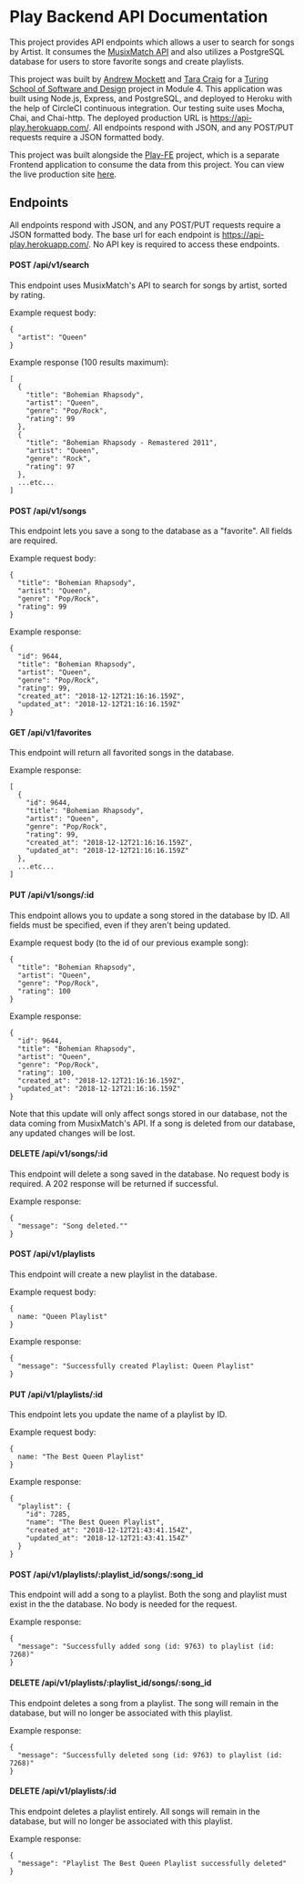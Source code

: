 # Play Backend API Documentation

This project provides API endpoints which allows a user to search for songs by Artist.  It consumes the [MusixMatch API](https://developer.musixmatch.com/) and also utilizes a PostgreSQL database for users to store favorite songs and create playlists.

This project was built by [Andrew Mockett](https://github.com/MacInnes) and [Tara Craig](https://github.com/TCraig7) for a [Turing School of Software and Design](https://turing.io/) project in Module 4.  This application was built using Node.js, Express, and PostgreSQL, and deployed to Heroku with the help of CircleCI continuous integration.  Our testing suite uses Mocha, Chai, and Chai-http.  The deployed production URL is https://api-play.herokuapp.com/.  All endpoints respond with JSON, and any POST/PUT requests require a JSON formatted body.

This project was built alongside the [Play-FE](https://github.com/TCraig7/Play-FE) project, which is a separate Frontend application to consume the data from this project.  You can view the live production site [here](https://tcraig7.github.io/Play-FE/).

## Endpoints

All endpoints respond with JSON, and any POST/PUT requests require a JSON formatted body.  The base url for each endpoint is https://api-play.herokuapp.com/.  No API key is required to access these endpoints.

#### POST /api/v1/search
This endpoint uses MusixMatch's API to search for songs by artist, sorted by rating.

Example request body:
```
{
  "artist": "Queen"
}
```
Example response (100 results maximum):
```
[
  {
    "title": "Bohemian Rhapsody",
    "artist": "Queen",
    "genre": "Pop/Rock",
    "rating": 99
  },
  {
    "title": "Bohemian Rhapsody - Remastered 2011",
    "artist": "Queen",
    "genre": "Rock",
    "rating": 97
  },
  ...etc...
]
```

#### POST /api/v1/songs
This endpoint lets you save a song to the database as a "favorite".  All fields are required.

Example request body:
```
{
  "title": "Bohemian Rhapsody",
  "artist": "Queen",
  "genre": "Pop/Rock",
  "rating": 99
}
```
Example response:
```
{
  "id": 9644,
  "title": "Bohemian Rhapsody",
  "artist": "Queen",
  "genre": "Pop/Rock",
  "rating": 99,
  "created_at": "2018-12-12T21:16:16.159Z",
  "updated_at": "2018-12-12T21:16:16.159Z"
}
```

#### GET /api/v1/favorites
This endpoint will return all favorited songs in the database.

Example response:
```
[
  {
    "id": 9644,
    "title": "Bohemian Rhapsody",
    "artist": "Queen",
    "genre": "Pop/Rock",
    "rating": 99,
    "created_at": "2018-12-12T21:16:16.159Z",
    "updated_at": "2018-12-12T21:16:16.159Z"
  },
  ...etc...
]
```

#### PUT /api/v1/songs/:id
This endpoint allows you to update a song stored in the database by ID.  All fields must be specified, even if they aren't being updated.

Example request body (to the id of our previous example song):
```
{
  "title": "Bohemian Rhapsody",
  "artist": "Queen",
  "genre": "Pop/Rock",
  "rating": 100
}
```
Example response:
```
{
  "id": 9644,
  "title": "Bohemian Rhapsody",
  "artist": "Queen",
  "genre": "Pop/Rock",
  "rating": 100,
  "created_at": "2018-12-12T21:16:16.159Z",
  "updated_at": "2018-12-12T21:16:16.159Z"
}
```
Note that this update will only affect songs stored in our database, not the data coming from MusixMatch's API.  If a song is deleted from our database, any updated changes will be lost.

#### DELETE /api/v1/songs/:id
This endpoint will delete a song saved in the database.  No request body is required.  A 202 response will be returned if successful.

Example response:
```
{
  "message": "Song deleted.""
}
```

#### POST /api/v1/playlists
This endpoint will create a new playlist in the database.

Example request body:
```
{
  name: "Queen Playlist"
}
```

Example response:
```
{
  "message": "Successfully created Playlist: Queen Playlist"
}
```

#### PUT /api/v1/playlists/:id
This endpoint lets you update the name of a playlist by ID.

Example request body:
```
{
  name: "The Best Queen Playlist"
}
```

Example response:
```
{
  "playlist": {
    "id": 7285,
    "name": "The Best Queen Playlist",
    "created_at": "2018-12-12T21:43:41.154Z",
    "updated_at": "2018-12-12T21:43:41.154Z"
  }
}
```

#### POST /api/v1/playlists/:playlist_id/songs/:song_id
This endpoint will add a song to a playlist.  Both the song and playlist must exist in the the database.  No body is needed for the request.

Example response:
```
{
  "message": "Successfully added song (id: 9763) to playlist (id: 7268)"
}
```

#### DELETE /api/v1/playlists/:playlist_id/songs/:song_id
This endpoint deletes a song from a playlist.  The song will remain in the database, but will no longer be associated with this playlist.

Example response:
```
{
  "message": "Successfully deleted song (id: 9763) to playlist (id: 7268)"
}
```

#### DELETE /api/v1/playlists/:id
This endpoint deletes a playlist entirely.  All songs will remain in the database, but will no longer be associated with this playlist.

Example response:
```
{
  "message": "Playlist The Best Queen Playlist successfully deleted"
}
```
